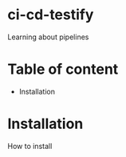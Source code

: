 # ci-cd-testify
Learning about pipelines

# Table of content
- Installation

# Installation
How to install